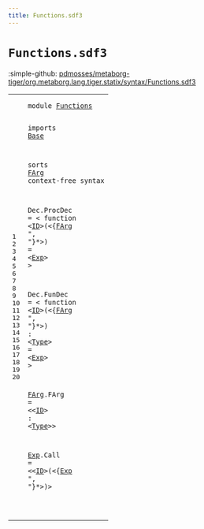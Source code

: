 ```yaml
---
title: Functions.sdf3
---
```


# `Functions.sdf3`

:simple-github: [pdmosses/metaborg-tiger/org.metaborg.lang.tiger.statix/syntax/Functions.sdf3]

[pdmosses/metaborg-tiger/org.metaborg.lang.tiger.statix/syntax/Functions.sdf3]: https://github.com/pdmosses/metaborg-tiger/blob/master/org.metaborg.lang.tiger.statix/syntax/Functions.sdf3 "The source file on GitHub"

<div class="sdf3"><table class="highlighttable"><tbody><tr><td class="linenos"><div class="linenodiv"><pre><span></span>1
2
3
4
5
6
7
8
9
10
11
12
13
14
15
16
17
18
19
20
</pre></div></td>
<td class="code"><pre><code><span class="keyword">module</span> <a href="../Tiger.sdf3#Functions_123_132" id="Functions_7_16" title="Referenced at ../Tiger.sdf3 line 9">Functions</a>

<span class="keyword">imports</span> <a href="../Base.sdf3#Base_7_11" id="Base_26_30" title="Defined at ../Base.sdf3 line 1">Base</a>

<span class="keyword">sorts</span> <a href="#FArg_172_176" id="FArg_38_42" title="Referenced at line 14">FArg</a>
<span class="keyword">context-free syntax</span>

  <span id="Dec_66_69" title="Not referenced locally, nor via imports">Dec</span>.<span class="cons_Constructor"><span id="ProcDec_70_77" title="Not referenced locally, nor via imports">ProcDec</span></span> = &lt;
    <span class="cons_String">function</span> &lt;<a href="../Base.sdf3#ID_72_74" id="ID_96_98" title="Defined at ../Base.sdf3 line 9">ID</a>&gt;<span class="cons_String">(</span>&lt;{<a href="#FArg_38_42" id="FArg_102_106" title="Defined at line 5, 18">FArg</a> <span class="cons_Lit">", "</span>}*&gt;<span class="cons_String">)</span> <span class="cons_String">=</span>
      &lt;<a href="#Exp_247_250" id="Exp_125_128" title="Defined at line 20">Exp</a>&gt;
  &gt;

  <span id="Dec_137_140" title="Not referenced locally, nor via imports">Dec</span>.<span class="cons_Constructor"><span id="FunDec_141_147" title="Not referenced locally, nor via imports">FunDec</span></span> = &lt;
    <span class="cons_String">function</span> &lt;<a href="../Base.sdf3#ID_72_74" id="ID_166_168" title="Defined at ../Base.sdf3 line 9">ID</a>&gt;<span class="cons_String">(</span>&lt;{<a href="#FArg_38_42" id="FArg_172_176" title="Defined at line 5, 18">FArg</a> <span class="cons_Lit">", "</span>}*&gt;<span class="cons_String">)</span> <span class="cons_String">:</span> &lt;<a href="../Base.sdf3#Type_41_45" id="Type_189_193" title="Defined at ../Base.sdf3 line 5">Type</a>&gt; <span class="cons_String">=</span>
      &lt;<a href="#Exp_247_250" id="Exp_204_207" title="Defined at line 20">Exp</a>&gt;
  &gt;

  <a href="#FArg_172_176" id="FArg_216_220" title="Referenced at line 14">FArg</a>.<span class="cons_Constructor"><span id="FArg_221_225" title="Not referenced locally, nor via imports">FArg</span></span> = &lt;&lt;<a href="../Base.sdf3#ID_72_74" id="ID_230_232" title="Defined at ../Base.sdf3 line 9">ID</a>&gt; <span class="cons_String">:</span> &lt;<a href="../Base.sdf3#Type_41_45" id="Type_237_241" title="Defined at ../Base.sdf3 line 5">Type</a>&gt;&gt;

  <a href="#Exp_266_269" id="Exp_247_250" title="Referenced at line 20">Exp</a>.<span class="cons_Constructor"><span id="Call_251_255" title="Not referenced locally, nor via imports">Call</span></span> = &lt;&lt;<a href="../Base.sdf3#ID_72_74" id="ID_260_262" title="Defined at ../Base.sdf3 line 9">ID</a>&gt;<span class="cons_String">(</span>&lt;{<a href="#Exp_247_250" id="Exp_266_269" title="Defined at line 20">Exp</a> <span class="cons_Lit">", "</span>}*&gt;<span class="cons_String">)</span>&gt;

</code></pre></td></tr></tbody></table></div>
